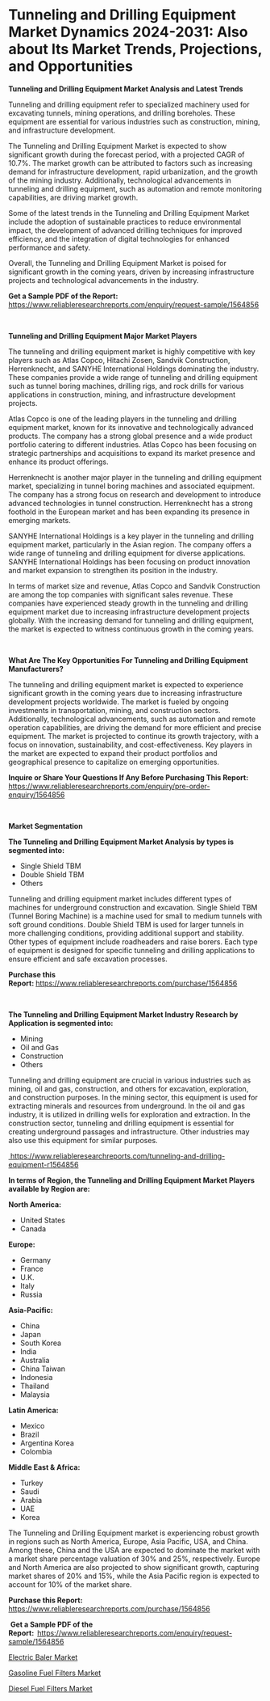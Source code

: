 <p><h1>Tunneling and Drilling Equipment Market Dynamics 2024-2031: Also about Its Market Trends, Projections, and Opportunities</h1></p><p><strong>Tunneling and Drilling Equipment Market Analysis and Latest Trends</strong></p>
<p><p>Tunneling and drilling equipment refer to specialized machinery used for excavating tunnels, mining operations, and drilling boreholes. These equipment are essential for various industries such as construction, mining, and infrastructure development.</p><p>The Tunneling and Drilling Equipment Market is expected to show significant growth during the forecast period, with a projected CAGR of 10.7%. The market growth can be attributed to factors such as increasing demand for infrastructure development, rapid urbanization, and the growth of the mining industry. Additionally, technological advancements in tunneling and drilling equipment, such as automation and remote monitoring capabilities, are driving market growth.</p><p>Some of the latest trends in the Tunneling and Drilling Equipment Market include the adoption of sustainable practices to reduce environmental impact, the development of advanced drilling techniques for improved efficiency, and the integration of digital technologies for enhanced performance and safety.</p><p>Overall, the Tunneling and Drilling Equipment Market is poised for significant growth in the coming years, driven by increasing infrastructure projects and technological advancements in the industry.</p></p>
<p><strong>Get a Sample PDF of the Report:&nbsp;</strong> <a href="https://www.reliableresearchreports.com/enquiry/request-sample/1564856">https://www.reliableresearchreports.com/enquiry/request-sample/1564856</a></p>
<p>&nbsp;</p>
<p><strong>Tunneling and Drilling Equipment Major Market Players</strong></p>
<p><p>The tunneling and drilling equipment market is highly competitive with key players such as Atlas Copco, Hitachi Zosen, Sandvik Construction, Herrenknecht, and SANYHE International Holdings dominating the industry. These companies provide a wide range of tunneling and drilling equipment such as tunnel boring machines, drilling rigs, and rock drills for various applications in construction, mining, and infrastructure development projects.</p><p>Atlas Copco is one of the leading players in the tunneling and drilling equipment market, known for its innovative and technologically advanced products. The company has a strong global presence and a wide product portfolio catering to different industries. Atlas Copco has been focusing on strategic partnerships and acquisitions to expand its market presence and enhance its product offerings.</p><p>Herrenknecht is another major player in the tunneling and drilling equipment market, specializing in tunnel boring machines and associated equipment. The company has a strong focus on research and development to introduce advanced technologies in tunnel construction. Herrenknecht has a strong foothold in the European market and has been expanding its presence in emerging markets.</p><p>SANYHE International Holdings is a key player in the tunneling and drilling equipment market, particularly in the Asian region. The company offers a wide range of tunneling and drilling equipment for diverse applications. SANYHE International Holdings has been focusing on product innovation and market expansion to strengthen its position in the industry.</p><p>In terms of market size and revenue, Atlas Copco and Sandvik Construction are among the top companies with significant sales revenue. These companies have experienced steady growth in the tunneling and drilling equipment market due to increasing infrastructure development projects globally. With the increasing demand for tunneling and drilling equipment, the market is expected to witness continuous growth in the coming years.</p></p>
<p>&nbsp;</p>
<p><strong>What Are The Key Opportunities For Tunneling and Drilling Equipment Manufacturers?</strong></p>
<p><p>The tunneling and drilling equipment market is expected to experience significant growth in the coming years due to increasing infrastructure development projects worldwide. The market is fueled by ongoing investments in transportation, mining, and construction sectors. Additionally, technological advancements, such as automation and remote operation capabilities, are driving the demand for more efficient and precise equipment. The market is projected to continue its growth trajectory, with a focus on innovation, sustainability, and cost-effectiveness. Key players in the market are expected to expand their product portfolios and geographical presence to capitalize on emerging opportunities.</p></p>
<p><strong>Inquire or Share Your Questions If Any Before Purchasing This Report:</strong> <a href="https://www.reliableresearchreports.com/enquiry/pre-order-enquiry/1564856">https://www.reliableresearchreports.com/enquiry/pre-order-enquiry/1564856</a></p>
<p>&nbsp;</p>
<p><strong>Market Segmentation</strong></p>
<p><strong>The Tunneling and Drilling Equipment Market Analysis by types is segmented into:</strong></p>
<p><ul><li>Single Shield TBM</li><li>Double Shield TBM</li><li>Others</li></ul></p>
<p><p>Tunneling and drilling equipment market includes different types of machines for underground construction and excavation. Single Shield TBM (Tunnel Boring Machine) is a machine used for small to medium tunnels with soft ground conditions. Double Shield TBM is used for larger tunnels in more challenging conditions, providing additional support and stability. Other types of equipment include roadheaders and raise borers. Each type of equipment is designed for specific tunneling and drilling applications to ensure efficient and safe excavation processes.</p></p>
<p><strong>Purchase this Report:&nbsp;</strong><a href="https://www.reliableresearchreports.com/purchase/1564856">https://www.reliableresearchreports.com/purchase/1564856</a></p>
<p>&nbsp;</p>
<p><strong>The Tunneling and Drilling Equipment Market Industry Research by Application is segmented into:</strong></p>
<p><ul><li>Mining</li><li>Oil and Gas</li><li>Construction</li><li>Others</li></ul></p>
<p><p>Tunneling and drilling equipment are crucial in various industries such as mining, oil and gas, construction, and others for excavation, exploration, and construction purposes. In the mining sector, this equipment is used for extracting minerals and resources from underground. In the oil and gas industry, it is utilized in drilling wells for exploration and extraction. In the construction sector, tunneling and drilling equipment is essential for creating underground passages and infrastructure. Other industries may also use this equipment for similar purposes.</p></p>
<p><a href="https://www.reliableresearchreports.com/tunneling-and-drilling-equipment-r1564856">&nbsp;https://www.reliableresearchreports.com/tunneling-and-drilling-equipment-r1564856</a></p>
<p><strong>In terms of Region, the Tunneling and Drilling Equipment Market Players available by Region are:</strong></p>
<p>
    <p> <strong> North America: </strong>
        <ul>
            <li>United States</li>
            <li>Canada</li>
        </ul>
        </p> 
    <p> <strong> Europe: </strong>
        <ul>
            <li>Germany</li>
            <li>France</li>
            <li>U.K.</li>
            <li>Italy</li>
            <li>Russia</li>
        </ul>
        </p> 
    <p> <strong> Asia-Pacific: </strong>
        <ul>
            <li>China</li>
            <li>Japan</li>
            <li>South Korea</li>
            <li>India</li>
            <li>Australia</li>
            <li>China Taiwan</li>
            <li>Indonesia</li>
            <li>Thailand</li>
            <li>Malaysia</li>
        </ul>
        </p> 
    <p> <strong> Latin America: </strong>
        <ul>
            <li>Mexico</li>
            <li>Brazil</li>
            <li>Argentina Korea</li>
            <li>Colombia</li>
        </ul>
        </p> 
    <p> <strong> Middle East & Africa: </strong>
        <ul>
            <li>Turkey</li>
            <li>Saudi</li>
            <li>Arabia</li>
            <li>UAE</li>
            <li>Korea</li>
        </ul>
    </p>
    </p>
<p><p>The Tunneling and Drilling Equipment market is experiencing robust growth in regions such as North America, Europe, Asia Pacific, USA, and China. Among these, China and the USA are expected to dominate the market with a market share percentage valuation of 30% and 25%, respectively. Europe and North America are also projected to show significant growth, capturing market shares of 20% and 15%, while the Asia Pacific region is expected to account for 10% of the market share.</p></p>
<p><strong>Purchase this Report: </strong><a href="https://www.reliableresearchreports.com/purchase/1564856">https://www.reliableresearchreports.com/purchase/1564856</a></p>
<p>&nbsp;<strong>Get a Sample PDF of the Report:&nbsp;&nbsp;</strong><a href="https://www.reliableresearchreports.com/enquiry/request-sample/1564856">https://www.reliableresearchreports.com/enquiry/request-sample/1564856</a></p>
<p><strong></strong></p>
<p><p><a href="https://view.publitas.com/reportprime-1/electric-baler-market-trends-and-market-analysis-forecasted-for-period-2024-2031/">Electric Baler Market</a></p><p><a href="https://view.publitas.com/reportprime-1/gasoline-fuel-filters-market-share-evolution-and-market-growth-trends-2024-2031/">Gasoline Fuel Filters Market</a></p><p><a href="https://view.publitas.com/reportprime-1/diesel-fuel-filters-market-research-report-its-history-and-forecast-2024-to-2031/">Diesel Fuel Filters Market</a></p></p>